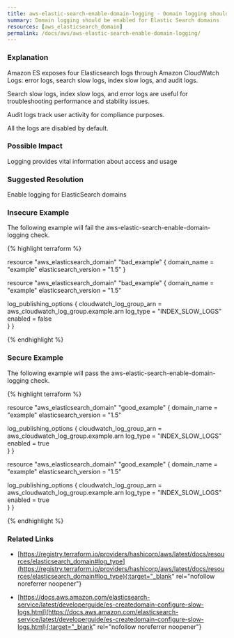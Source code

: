 ```yaml
---
title: aws-elastic-search-enable-domain-logging - Domain logging should be enabled for Elastic Search domains
summary: Domain logging should be enabled for Elastic Search domains 
resources: [aws_elasticsearch_domain] 
permalink: /docs/aws/aws-elastic-search-enable-domain-logging/
---
```

### Explanation


Amazon ES exposes four Elasticsearch logs through Amazon CloudWatch Logs: error logs, search slow logs, index slow logs, and audit logs. 

Search slow logs, index slow logs, and error logs are useful for troubleshooting performance and stability issues. 

Audit logs track user activity for compliance purposes. 

All the logs are disabled by default. 



### Possible Impact
Logging provides vital information about access and usage

### Suggested Resolution
Enable logging for ElasticSearch domains


### Insecure Example

The following example will fail the aws-elastic-search-enable-domain-logging check.

{% highlight terraform %}

resource "aws_elasticsearch_domain" "bad_example" {
  domain_name           = "example"
  elasticsearch_version = "1.5"
}

resource "aws_elasticsearch_domain" "bad_example" {
  domain_name           = "example"
  elasticsearch_version = "1.5"

  log_publishing_options {
    cloudwatch_log_group_arn = aws_cloudwatch_log_group.example.arn
    log_type                 = "INDEX_SLOW_LOGS"
    enabled                  = false  
  }
}

{% endhighlight %}



### Secure Example

The following example will pass the aws-elastic-search-enable-domain-logging check.

{% highlight terraform %}

resource "aws_elasticsearch_domain" "good_example" {
  domain_name           = "example"
  elasticsearch_version = "1.5"

  log_publishing_options {
    cloudwatch_log_group_arn = aws_cloudwatch_log_group.example.arn
    log_type                 = "INDEX_SLOW_LOGS"
    enabled                  = true  
  }
}

resource "aws_elasticsearch_domain" "good_example" {
  domain_name           = "example"
  elasticsearch_version = "1.5"

  log_publishing_options {
    cloudwatch_log_group_arn = aws_cloudwatch_log_group.example.arn
    log_type                 = "INDEX_SLOW_LOGS"
    enabled                  = true  
  }
}

{% endhighlight %}



### Related Links


- [https://registry.terraform.io/providers/hashicorp/aws/latest/docs/resources/elasticsearch_domain#log_type](https://registry.terraform.io/providers/hashicorp/aws/latest/docs/resources/elasticsearch_domain#log_type){:target="_blank" rel="nofollow noreferrer noopener"}

- [https://docs.aws.amazon.com/elasticsearch-service/latest/developerguide/es-createdomain-configure-slow-logs.html](https://docs.aws.amazon.com/elasticsearch-service/latest/developerguide/es-createdomain-configure-slow-logs.html){:target="_blank" rel="nofollow noreferrer noopener"}


